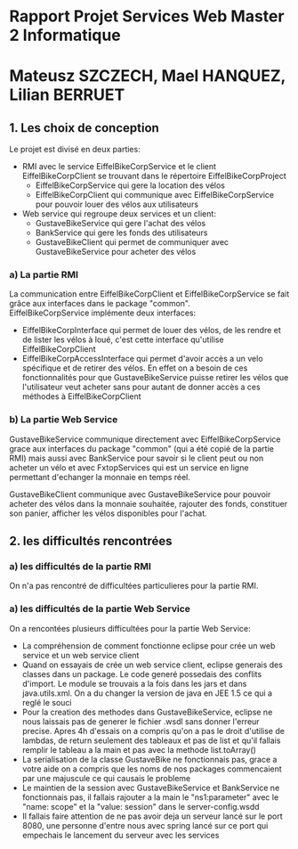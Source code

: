 # Rapport Projet Services Web Master 2 Informatique
# Mateusz SZCZECH, Mael HANQUEZ, Lilian BERRUET

## 1. Les choix de conception

Le projet est divisé en deux parties:
- RMI avec le service EiffelBikeCorpService et le client EiffelBikeCorpClient se trouvant dans le répertoire EiffelBikeCorpProject
    - EiffelBikeCorpService qui gere la location des vélos
    - EiffelBikeCorpClient qui communique avec EiffelBikeCorpService pour pouvoir louer des vélos aux utilisateurs
- Web service qui regroupe deux services et un client:
    - GustaveBikeService qui gere l'achat des vélos
    - BankService qui gere les fonds des utilisateurs
    - GustaveBikeClient qui permet de communiquer avec GustaveBikeService pour acheter des vélos

### a) La partie RMI

La communication entre EiffelBikeCorpClient et EiffelBikeCorpService se fait grâce aux interfaces dans le package "common". <br>
EiffelBikeCorpService implémente deux interfaces:

- EiffelBikeCorpInterface qui permet de louer des vélos, de les rendre et de lister les vélos à loué, c'est cette interface qu'utilise EiffelBikeCorpClient
- EiffelBikeCorpAccessInterface qui permet d'avoir accès a un velo spécifique et de retirer des vélos. En effet on a besoin de ces fonctionnalités pour que GustaveBikeService puisse retirer les vélos que l'utilisateur veut acheter sans pour autant de donner accès a ces méthodes à EiffelBikeCorpClient

### b) La partie Web Service

GustaveBikeService communique directement avec EiffelBikeCorpService grace aux interfaces du package "common" (qui a été copié de la partie RMI) mais aussi avec BankService pour savoir si le client peut ou non acheter un vélo et avec FxtopServices qui est un service en ligne permettant d'echanger la monnaie en temps réel.

GustaveBikeClient communique avec GustaveBikeService pour pouvoir acheter des vélos dans la monnaie souhaitée, rajouter des fonds, constituer son panier, afficher les vélos disponibles pour l'achat.


## 2. les difficultés rencontrées

### a) les difficultés de la partie RMI

On n'a pas rencontré de difficultées particulieres pour la partie RMI.

### a) les difficultés de la partie Web Service

On a rencontées plusieurs difficultées pour la partie Web Service:

- La compréhension de comment fonctionne eclipse pour crée un web service et un web service client
- Quand on essayais de crée un web service client, eclipse generais des classes dans un package. Le code generé possedais des conflits d'import. Le module se trouvais a la fois dans les jars et dans java.utils.xml. On a du changer la version de java en JEE 1.5 ce qui a reglé le souci
- Pour la creation des methodes dans GustaveBikeService, eclipse ne nous laissais pas de generer le fichier .wsdl sans donner l'erreur precise. Apres 4h d'essais on a compris qu'on a pas le droit d'utilise de lambdas, de return seulement des tableaux et pas de list et qu'il fallais remplir le tableau a la main et pas avec la methode list.toArray()
- La serialisation de la classe GustaveBike ne fonctionnais pas, grace a votre aide on a compris que les noms de nos packages commencaient par une majuscule ce qui causais le probleme
- Le maintien de la session avec GustaveBikeService et BankService ne fonctionnais pas, il fallais rajouter a la main le "ns1:parameter" avec le "name: scope" et la "value: session" dans le server-config.wsdd
- Il fallais faire attention de ne pas avoir deja un serveur lancé sur le port 8080, une personne d'entre nous avec spring lancé sur ce port qui empechais le lancement du serveur avec les services

